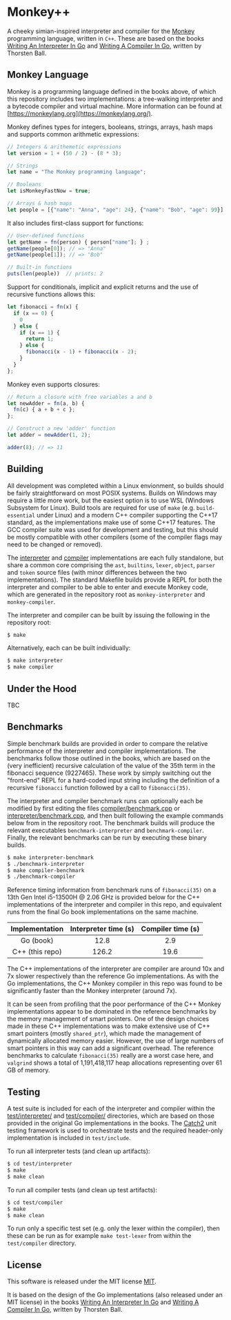 # Monkey++

A cheeky simian-inspired interpreter and compiler for the [Monkey](https://monkeylang.org/) programming language, written in `C++`. These are based on the books [Writing An Interpreter In Go](https://interpreterbook.com/) and [Writing A Compiler In Go](https://compilerbook.com/), written by Thorsten Ball.

## Monkey Language

Monkey is a programming language defined in the books above, of which this repository includes two implementations: a tree-walking interpreter and a bytecode compiler and virtual machine. More information can be found at [https://monkeylang.org](https://monkeylang.org/).

Monkey defines types for integers, booleans, strings, arrays, hash maps and supports common arithmetic expressions:

```javascript
// Integers & arithemetic expressions
let version = 1 + (50 / 2) - (8 * 3);

// Strings
let name = "The Monkey programming language";

// Booleans
let isMonkeyFastNow = true;

// Arrays & hash maps
let people = [{"name": "Anna", "age": 24}, {"name": "Bob", "age": 99}];
```

It also includes first-class support for functions:

```javascript
// User-defined functions
let getName = fn(person) { person["name"]; } ;
getName(people[0]); // => "Anna"
getName(people[1]); // => "Bob"

// Built-in functions
puts(len(people))  // prints: 2
```

Support for conditionals, implicit and explicit returns and the use of recursive functions allows this:

```javascript
let fibonacci = fn(x) {
  if (x == 0) {
    0
  } else {
    if (x == 1) {
      return 1;
    } else {
      fibonacci(x - 1) + fibonacci(x - 2);
    }
  }
};
```

Monkey even supports closures:

```javascript
// Return a closure with free variables a and b
let newAdder = fn(a, b) {
  fn(c) { a + b + c };
};

// Construct a new 'adder' function
let adder = newAdder(1, 2);

adder(8); // => 11
```

## Building

All development was completed within a Linux envionment, so builds should be fairly straightforward on most POSIX systems. Builds on Windows may require a little more work, but the easiest option is to use WSL (Windows Subsystem for Linux). Build tools are required for use of `make` (e.g. `build-essential` under Linux) and a modern C++ compiler supporting the C++17 standard, as the implementations make use of some C++17 features. The GCC compiler suite was used for development and testing, but this should be mostly compatible with other compilers (some of the compiler flags may need to be changed or removed).

The [interpreter](./interpreter/) and [compiler](./compiler) implementations are each fully standalone, but share a common core comprising the `ast`, `builtins`, `lexer`, `object`, `parser` and `token` source files (with minor differences between the two implementations). The standard Makefile builds provide a REPL for both the interpreter and compiler to be able to enter and execute Monkey code, which are generated in the repository root as `monkey-interpreter` and `monkey-compiler`.

The interpreter and compiler can be built by issuing the following in the repository root:

```sh
$ make
```

Alternatively, each can be built individually:

```sh
$ make interpreter
$ make compiler
```

## Under the Hood

TBC

## Benchmarks

Simple benchmark builds are provided in order to compare the relative performance of the interpreter and compiler implementations. The benchmarks follow those outlined in the books, which are based on the (very inefficient) recursive calculation of the value of the 35th term in the fibonacci sequence (9227465). These work by simply switching out the "front-end" REPL for a hard-coded input string including the definition of a recursive `fibonacci` function followed by a call to `fibonacci(35)`.

The interpreter and compiler benchmark runs can optionally each be modified by first editing the files [compiler/benchmark.cpp](./compiler/benchmark.cpp) or [interpreter/benchmark.cpp](./interpreter/benchmark.cpp), and then built following the example commands below from in the repository root. The benchmark builds will produce the relevant executables `benchmark-interpreter` and `benchmark-compiler`. Finally, the relevant benchmarks can be run by executing these binary builds.

```sh
$ make interpreter-benchmark
$ ./benchmark-interpreter
$ make compiler-benchmark
$ ./benchmark-compiler
```

Reference timing information from benchmark runs of `fibonacci(35)` on a 13th Gen Intel i5-13500H @ 2.06 GHz is provided below for the C++ implementations of the interpreter and compiler in this repo, and equivalent runs from the final Go book implementations on the same machine.

| Implementation | Interpreter time (s) | Compiler time (s) |
| :---: | :---: | :---: |
| Go (book) | 12.8 | 2.9 |
| C++ (this repo) | 126.2 | 19.6 |

The C++ implementations of the interpreter are compiler are around 10x and 7x slower respectively than the reference Go implementations. As with the Go implementations, the C++ Monkey compiler in this repo was found to be significantly faster than the Monkey interpreter (around 7x).

It can be seen from profiling that the poor performance of the C++ Monkey implementations appear to be dominated in the reference benchmarks by the memory management of smart pointers. One of the design choices made in these C++ implementations was to make extensive use of C++ smart pointers (mostly `shared_ptr`), which made the management of dynamically allocated memory easier. However, the use of large numbers of smart pointers in this way can add a significant overhead. The reference benchmarks to calculate `fibonacci(35)` really are a worst case here, and `valgrind` shows a total of 1,191,418,117 heap allocations representing  over 61 GB of memory.

## Testing

A test suite is included for each of the interpreter and compiler within the [test/interpreter/](./test/interpreter) and [test/compiler/](./test/compiler) directories, which are based on those provided in the original Go implementations in the books. The [Catch2](https://github.com/catchorg/Catch2) unit testing framework is used to orchestrate tests and the required header-only implementation is included in `test/include`.

To run all interpreter tests (and clean up artifacts):

```sh
$ cd test/interpreter
$ make
$ make clean
```

To run all compiler tests (and clean up test artifacts):

```sh
$ cd test/compiler
$ make
$ make clean
```

To run only a specific test set (e.g. only the lexer within the compiler), then these can be run as for example `make test-lexer` from within the `test/compiler` directory.

## License

This software is released under the MIT license [MIT](LICENSE).

It is based on the design of the Go implementations (also released under an MIT license) in the books [Writing An Interpreter In Go](https://interpreterbook.com/) and [Writing A Compiler In Go](https://compilerbook.com/), written by Thorsten Ball.
